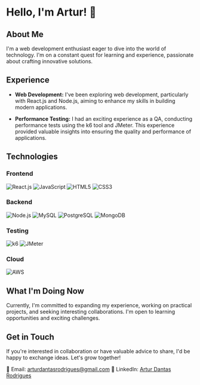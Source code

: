 # Hello, I'm Artur! 👋

## About Me
I'm a web development enthusiast eager to dive into the world of technology. I'm on a constant quest for learning and experience, passionate about crafting innovative solutions.

## Experience
- **Web Development:** I've been exploring web development, particularly with React.js and Node.js, aiming to enhance my skills in building modern applications.

- **Performance Testing:** I had an exciting experience as a QA, conducting performance tests using the k6 tool and JMeter. This experience provided valuable insights into ensuring the quality and performance of applications.

## Technologies

### Frontend
![React.js](https://img.shields.io/badge/React.js-%2320232a.svg?&style=for-the-badge&logo=react&logoColor=%2361DAFB)
![JavaScript](https://img.shields.io/badge/JavaScript-%23F7DF1E.svg?&style=for-the-badge&logo=javascript&logoColor=black)
![HTML5](https://img.shields.io/badge/HTML5-%23E34F26.svg?&style=for-the-badge&logo=html5&logoColor=white)
![CSS3](https://img.shields.io/badge/CSS3-%231572B6.svg?&style=for-the-badge&logo=css3&logoColor=white)

### Backend
![Node.js](https://img.shields.io/badge/Node.js-%2343853D.svg?&style=for-the-badge&logo=node.js&logoColor=white)
![MySQL](https://img.shields.io/badge/MySQL-%2300758F.svg?&style=for-the-badge&logo=mysql&logoColor=white)
![PostgreSQL](https://img.shields.io/badge/PostgreSQL-%23336791.svg?&style=for-the-badge&logo=postgresql&logoColor=white)
![MongoDB](https://img.shields.io/badge/MongoDB-%234ea94b.svg?&style=for-the-badge&logo=mongodb&logoColor=white)

### Testing
![k6](https://img.shields.io/badge/k6-%23000000.svg?&style=for-the-badge&logo=k6&logoColor=white)
![JMeter](https://img.shields.io/badge/JMeter-%23D22128.svg?&style=for-the-badge&logo=apache-jmeter&logoColor=white)

### Cloud
![AWS](https://img.shields.io/badge/AWS-%23232F3E.svg?&style=for-the-badge&logo=amazon-aws&logoColor=white)

## What I'm Doing Now
Currently, I'm committed to expanding my experience, working on practical projects, and seeking interesting collaborations. I'm open to learning opportunities and exciting challenges.

## Get in Touch
If you're interested in collaboration or have valuable advice to share, I'd be happy to exchange ideas. Let's grow together!

📧 Email: arturdantasrodrigues@gmail.com
🔗 LinkedIn: [Artur Dantas Rodrigues](https://www.linkedin.com/in/artur-dantas-rodrigues-84246b1b9/)
